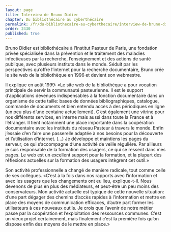 ```yaml
---
layout: page
title: Interview de Bruno Didier
chapter: Du bibliothécaire au cyberthécaire
permalink: /fr/du-bibliothecaire-au-cyberthecaire/interview-de-bruno-didier/
order: 2430
published: true
---
```

<p>Bruno Didier est bibliothécaire à l’Institut Pasteur de Paris, une fondation privée spécialisée dans la prévention et le traitement des maladies infectieuses par la recherche, l’enseignement et des actions de santé publique, avec plusieurs instituts dans le monde. Séduit par les perspectives qu’offre l’internet pour la recherche documentaire, Bruno crée le site web de la bibliothèque en 1996 et devient son webmestre.</p>

<p>Il explique en août 1999: «Le site web de la bibliothèque a pour vocation principale de servir la communauté pasteurienne. Il est le support d’applications devenues indispensables à la fonction documentaire dans un organisme de cette taille: bases de données bibliographiques, catalogue, commande de documents et bien entendu accès à des périodiques en ligne (un peu plus d’une centaine actuellement). C’est également une vitrine pour nos différents services, en interne mais aussi dans toute la France et à l’étranger. Il tient notamment une place importante dans la coopération documentaire avec les instituts du réseau Pasteur à travers le monde. Enfin j’essaie d’en faire une passerelle adaptée à nos besoins pour la découverte et l’utilisation d’internet. (...) Je développe et maintiens les pages du serveur, ce qui s’accompagne d’une activité de veille régulière. Par ailleurs je suis responsable de la formation des usagers, ce qui se ressent dans mes pages. Le web est un excellent support pour la formation, et la plupart des réflexions actuelles sur la formation des usagers intègrent cet outil.»</p>

<p>Son activité professionnelle a changé de manière radicale, tout comme celle de ses collègues. «C’est à la fois dans nos rapports avec l’information et avec les usagers que les changements ont eu lieu, explique-t-il. Nous devenons de plus en plus des médiateurs, et peut-être un peu moins des conservateurs. Mon activité actuelle est typique de cette nouvelle situation: d’une part dégager des chemins d’accès rapides à l’information et mettre en place des moyens de communication efficaces, d’autre part former les utilisateurs à ces nouveaux outils. Je crois que l’avenir de notre métier passe par la coopération et l’exploitation des ressources communes. C’est un vieux projet certainement, mais finalement c’est la première fois qu’on dispose enfin des moyens de le mettre en place.»</p>